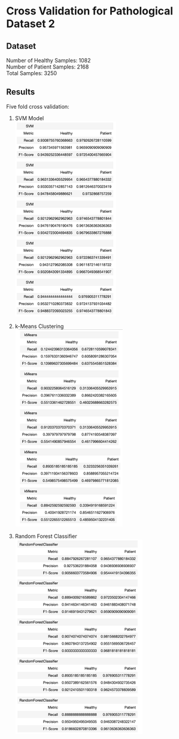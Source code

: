 # Cross Validation for Pathological Dataset 2

## Dataset

Number of Healthy Samples: 1082   
Number of Patient Samples: 2168   
Total Samples: 3250   

## Results

Five fold cross validation: 

1. SVM Model   
![SVM](./svm.png)

2. k-Means Clustering   
![kMeans](./kmeans.png)

3. Random Forest Classifier   
![RF](./randomForest.png)

